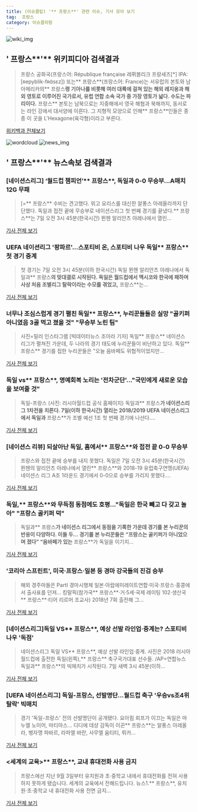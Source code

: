 ```yaml
---
title: (이슈클립) '** 프랑스**' 관련 이슈, 기사 모아 보기
tag:  프랑스
category: 이슈클리핑
---
```

![wiki_img](https://user-images.githubusercontent.com/42597476/44503234-41136a80-a6d0-11e8-9071-6fc6418eafe4.png)
## **'** 프랑스**'** 위키피디아 검색결과
>프랑스 공화국(프랑스어: République française 레퓌블리크 프랑세즈[*] IPA: [ʀepyblik-fʀɑ̃sɛz]) 또는** 프랑스**(프랑스어: France)는 서유럽의 본토와 남아메리카의** 프랑스**령 기아나를 비롯해 여러 대륙에 걸쳐 있는 해외 레지옹과 해외 영토로 이루어진 국가로서, 유럽 연합 소속 국가 중 가장 영토가 넓다. 수도는 파리이다.** 프랑스** 본토는 남북으로는 지중해에서 영국 해협과 북해까지, 동서로는 라인 강에서 대서양에 이른다. 그 지형적 모양으로 인해** 프랑스**인들은 종종 이 곳을 L'Hexagone(육각형)이라고 부른다.

<a href="https://ko.wikipedia.org/wiki/ 프랑스" target="_blank">위키백과 전체보기</a>

![wordcloud](https://s3.ap-northeast-2.amazonaws.com/lyrics101-wordcloud/2018-09-07-1536272310.png)
![news_img](https://user-images.githubusercontent.com/42597476/44507050-1206f400-a6e4-11e8-8d98-7ffbfebb353f.png)
## **'** 프랑스**'** 뉴스속보 검색결과
### [네이션스리그] ‘월드컵 챔피언’** 프랑스**, 독일과 0-0 무승부...A매치 12G 무패

>[=** 프랑스** 수비는 견고했다. 위고 요리스를 대신한 알퐁스 아레올라까지 단단했다. 독일과 접전 끝에 무승부로 네이션스리그 첫 번째 경기를 끝냈다.** 프랑스**는 7일 오전 3시 45분(한국시간) 뮌헨 알리안츠 아레나에서 열린...

<a href="http://www.sportalkorea.com/news/view.php?gisa_uniq=2018090705282116&section_code=20&cp=se&gomb=1" target="_blank">기사 전체 보기</a>

### UEFA 네이션리그 '팡파르'…스포티비 온, 스포티비 나우 독일** 프랑스** 첫 경기 중계

>첫 경기는 7일 오전 3시 45분(이하 한국시간) 독일 뮌헨 알리안츠 아레나에서 독일과** 프랑스**의 맞대결로 시작된다. 독일은 월드컵에서 멕시코와 한국에 패하며 사상 처음 조별리그 탈락이라는 수모를 겪었고,** 프랑스**는...

<a href="http://leaders.asiae.co.kr/news/articleView.html?idxno=74198" target="_blank">기사 전체 보기</a>

### 너무나 조심스럽게 경기 펼친 독일** 프랑스**, 누리꾼들들은 실망 "골키퍼 아니였음 3골 먹고 졌을 것" "무승부 노린 팀"

>사진=밀러 인스타그램 [빅데이터뉴스 조아라 기자] 독일** 프랑스** 네이션스 리그가 펼쳐진 가운데, 두 나라의 경기 태도에 누리꾼들이 비난하고 있다. 독일** 프랑스** 경기를 접한 누리꾼들은 "오늘 음바페도 위협적이었지만...

<a href="http://www.thebigdata.co.kr/view.php?ud=201809070603059519c2f6b121bc_23" target="_blank">기사 전체 보기</a>

### 독일 vs** 프랑스**, 명예회복 노리는 '전차군단'…"국민에게 새로운 모습을 보여줄 것"

>독일-프랑스 (사진: 러시아월드컵 공식 홈페이지) 독일과** 프랑스**가 네이션스리그 1차전을 치른다. 7일(이하 한국시간) 열리는 2018/2019 UEFA 네이션스리그에서 독일과** 프랑스**가 조별 예선 1조 첫 번째 경기에 나선다....

<a href="http://www.jemin.com/news/articleView.html?idxno=537449" target="_blank">기사 전체 보기</a>

### [네이션스 리뷰] 되살아난 독일, 홈에서** 프랑스**와 접전 끝 0-0 무승부

>프랑스와 접전 끝에 승부를 내지 못했다. 독일은 7일 오전 3시 45분(한국시간) 뮌헨의 알리안츠 아레나에서 열린** 프랑스**와 2018-19 유럽축구연맹(UEFA) 네이션스 리그 A조 1라운드 경기에서 0-0으로 승부를 가리지 못했다....

<a href="http://www.interfootball.co.kr/news/articleView.html?idxno=238818" target="_blank">기사 전체 보기</a>

### 독일,** 프랑스**와 무득점 동점에도 호평..."독일은 한국 빼고 다 갖고 놀아" "프랑스 골키퍼 덕"

>독일과** 프랑스**가 네이션스 리그에서 동점을 기록한 가운데 경기를 본 누리꾼의 반응이 다양하다. 이들 두... 경기를 본 누리꾼들은 “프랑스는 골키퍼가 아니었으며 졌다” “음바페가 있는** 프랑스**가 독일을 이기지...

<a href="http://www.kookje.co.kr/news2011/asp/newsbody.asp?code=0600&key=20180907.99099002680" target="_blank">기사 전체 보기</a>

### '코리아 스프린트', 미국·프랑스·일본 등 경마 강국들의 진검 승부

>해외 경주마들은 PartⅠ 경마시행체 일본·아랍에미레이트연합·미국·프랑스·홍콩에서 출사표를 던져... 킹말픽(참가국** 프랑스**·거·5세·국제 레이팅 102·생산국** 프랑스**·티어 리르머 조교사) 2018년 7회 출전해 그...

<a href="http://isplus.live.joins.com/news/article/aid.asp?aid=22541562" target="_blank">기사 전체 보기</a>

### [네이션스리그]독일 VS** 프랑스**, 예상 선발 라인업·중계는? 스포티비 나우 '독점'

>네이션스리그 독일 VS** 프랑스**, 예상 선발 라인업·중계. 사진은 2018 러시아 월드컵에 출전한 독일(왼쪽),** 프랑스** 축구국가대표 선수들. /AP=연합뉴스  독일과** 프랑스**의 빅매치가 시작된다.  7일 새벽 3시 45분(이하...

<a href="http://www.kyeongin.com/main/view.php?key=20180906002053192" target="_blank">기사 전체 보기</a>

### [UEFA 네이션스리그] 독일-프랑스, 선발명단…월드컵 축구 '우승vs조4위 탈락' 빅매치

>경기 '독일-프랑스' 전의 선발명단이 공개됐다. 요아힘 뢰프가 이끄는 독일은 마누엘 노이어, 마티아스... 디디에 데샹 감독이 이끈** 프랑스**는 알퐁스 아레올라, 벵자맹 파바르, 라파엘 바란, 사무엘 움티티, 뤼카...

<a href="http://news20.busan.com/controller/newsController.jsp?newsId=20180907000004" target="_blank">기사 전체 보기</a>

### <세계의 교육>** 프랑스**, 교내 휴대전화 사용 금지

>프랑스에선 지난 9월 3일부터 유치원과 초·중학교 내에서 휴대전화를 전혀 사용하지 못하게 됐습니다.  세계의 교육에서 전해드립니다.     뉴스1.** 프랑스**, 유치원·초·중학교 내 휴대전화 사용 전면 금지...

<a href="http://news.ebs.co.kr/ebsnews/allView/10947529/H" target="_blank">기사 전체 보기</a>


